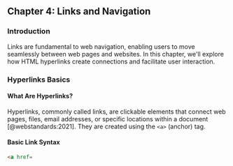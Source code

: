## Chapter 4: Links and Navigation

### Introduction

Links are fundamental to web navigation, enabling users to move seamlessly between web pages and websites. In this chapter, we'll explore how HTML hyperlinks create connections and facilitate user interaction.

### Hyperlinks Basics

#### What Are Hyperlinks?

Hyperlinks, commonly called links, are clickable elements that connect web pages, files, email addresses, or specific locations within a document [@webstandards:2021]. They are created using the `<a>` (anchor) tag.

#### Basic Link Syntax

```html
<a href=